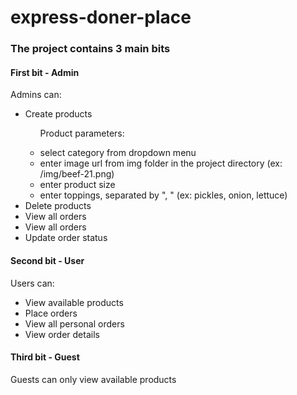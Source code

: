 # express-doner-place

<h3>The project contains 3 main bits</h3>
<h4>First bit - Admin</h4>
<p>Admins can:</p>
<ul>
	<li>Create products</li>
	<ul>
	<p>Product parameters:</p>
		<li>select category from dropdown menu</li>
		<li>enter image url from img folder in the project directory (ex: /img/beef-21.png)</li>
		<li>enter product size</li>
		<li>enter toppings, separated by ", " (ex: pickles, onion, lettuce)</li>
	</ul>
	<li>Delete products</li>
	<li>View all orders</li>
	<li>View all orders</li>
	<li>Update order status</li>
</ul>
<h4>Second bit - User</h4>
<p>Users can:</p>
<ul>
	<li>View available products</li>
	<li>Place orders</li>
	<li>View all personal orders</li>
	<li>View order details</li>
</ul>
<h4>Third bit - Guest</h4>
<p>Guests can only view available products</p>
